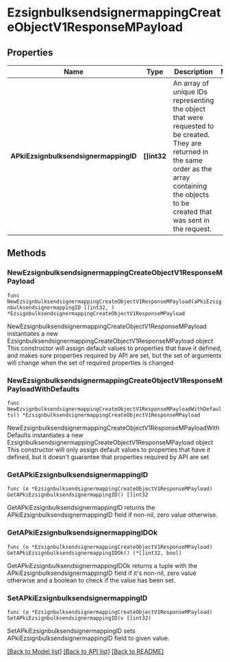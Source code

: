 # EzsignbulksendsignermappingCreateObjectV1ResponseMPayload

## Properties

Name | Type | Description | Notes
------------ | ------------- | ------------- | -------------
**APkiEzsignbulksendsignermappingID** | **[]int32** | An array of unique IDs representing the object that were requested to be created.  They are returned in the same order as the array containing the objects to be created that was sent in the request. | 

## Methods

### NewEzsignbulksendsignermappingCreateObjectV1ResponseMPayload

`func NewEzsignbulksendsignermappingCreateObjectV1ResponseMPayload(aPkiEzsignbulksendsignermappingID []int32, ) *EzsignbulksendsignermappingCreateObjectV1ResponseMPayload`

NewEzsignbulksendsignermappingCreateObjectV1ResponseMPayload instantiates a new EzsignbulksendsignermappingCreateObjectV1ResponseMPayload object
This constructor will assign default values to properties that have it defined,
and makes sure properties required by API are set, but the set of arguments
will change when the set of required properties is changed

### NewEzsignbulksendsignermappingCreateObjectV1ResponseMPayloadWithDefaults

`func NewEzsignbulksendsignermappingCreateObjectV1ResponseMPayloadWithDefaults() *EzsignbulksendsignermappingCreateObjectV1ResponseMPayload`

NewEzsignbulksendsignermappingCreateObjectV1ResponseMPayloadWithDefaults instantiates a new EzsignbulksendsignermappingCreateObjectV1ResponseMPayload object
This constructor will only assign default values to properties that have it defined,
but it doesn't guarantee that properties required by API are set

### GetAPkiEzsignbulksendsignermappingID

`func (o *EzsignbulksendsignermappingCreateObjectV1ResponseMPayload) GetAPkiEzsignbulksendsignermappingID() []int32`

GetAPkiEzsignbulksendsignermappingID returns the APkiEzsignbulksendsignermappingID field if non-nil, zero value otherwise.

### GetAPkiEzsignbulksendsignermappingIDOk

`func (o *EzsignbulksendsignermappingCreateObjectV1ResponseMPayload) GetAPkiEzsignbulksendsignermappingIDOk() (*[]int32, bool)`

GetAPkiEzsignbulksendsignermappingIDOk returns a tuple with the APkiEzsignbulksendsignermappingID field if it's non-nil, zero value otherwise
and a boolean to check if the value has been set.

### SetAPkiEzsignbulksendsignermappingID

`func (o *EzsignbulksendsignermappingCreateObjectV1ResponseMPayload) SetAPkiEzsignbulksendsignermappingID(v []int32)`

SetAPkiEzsignbulksendsignermappingID sets APkiEzsignbulksendsignermappingID field to given value.



[[Back to Model list]](../README.md#documentation-for-models) [[Back to API list]](../README.md#documentation-for-api-endpoints) [[Back to README]](../README.md)


